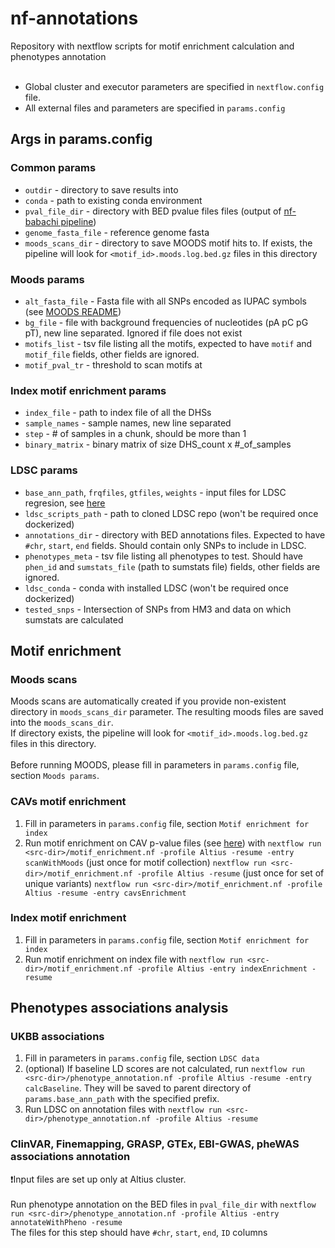 # nf-annotations
Repository with nextflow scripts for motif enrichment calculation and phenotypes annotation<br><br>
- Global cluster and executor parameters are specified in ```nextflow.config``` file.
- All external files and parameters are specified in ```params.config```
## Args in params.config
### Common params
- `outdir` - directory to save results into
- `conda` - path to existing conda environment
- `pval_file_dir` - directory with BED pvalue files files (output of [nf-babachi pipeline](https://github.com/wishabc/nf-babachi)) 
- `genome_fasta_file` - reference genome fasta
- `moods_scans_dir` - directory to save MOODS motif hits to. If exists, the pipeline will look for ```<motif_id>.moods.log.bed.gz``` files in this directory
### Moods params
 - `alt_fasta_file` - Fasta file with all SNPs encoded as IUPAC symbols (see [MOODS README](https://github.com/jhkorhonen/MOODS/wiki/Getting-Started))
- `bg_file` - file with background frequencies of nucleotides (pA pC pG pT), new line separated. Ignored if file does not exist
- `motifs_list` -  tsv file listing all the motifs, expected to have `motif` and `motif_file` fields, other fields are ignored.
- `motif_pval_tr` - threshold to scan motifs at

### Index motif enrichment params
- `index_file` - path to index file of all the DHSs
- `sample_names` - sample names, new line separated
- `step` - # of samples in a chunk, should be more than 1
- `binary_matrix` - binary matrix of size DHS_count x #_of_samples

### LDSC params
- `base_ann_path`, `frqfiles`, `gtfiles`, `weights` - input files for LDSC regresion, see [here](https://github.com/bulik/ldsc)
- `ldsc_scripts_path` - path to cloned LDSC repo (won't be required once dockerized)
- `annotations_dir` - directory with BED annotations files. Expected to have `#chr`, `start`, `end` fields. Should contain only SNPs to include in LDSC.
- `phenotypes_meta` - tsv file listing all phenotypes to test. Should have `phen_id` and `sumstats_file` (path to sumstats file) fields, other fields are ignored.
- `ldsc_conda` - conda with installed LDSC (won't be required once dockerized)
- `tested_snps` - Intersection of SNPs from HM3 and data on which sumstats are calculated

## Motif enrichment
### Moods scans
Moods scans are automatically created if you provide non-existent directory in ```moods_scans_dir``` parameter. The resulting moods files are saved into the ```moods_scans_dir```.<br> If directory exists, the pipeline will look for ```<motif_id>.moods.log.bed.gz``` files in this directory.<br><br> Before running MOODS, please fill in parameters in ```params.config``` file, section ```Moods params```.

### CAVs motif enrichment
1) Fill in parameters in ```params.config``` file, section ```Motif enrichment for index```
2) Run motif enrichment on CAV p-value files (see [here](https://github.com/wishabc/nf-babachi)) with 
```nextflow run <src-dir>/motif_enrichment.nf -profile Altius -resume -entry scanWithMoods``` (just once for motif collection)
```nextflow run <src-dir>/motif_enrichment.nf -profile Altius -resume``` (just once for set of unique variants)
```nextflow run <src-dir>/motif_enrichment.nf -profile Altius -resume -entry cavsEnrichment```

### Index motif enrichment
1) Fill in parameters in ```params.config``` file, section ```Motif enrichment for index```
2) Run motif enrichment on index file with
```nextflow run <src-dir>/motif_enrichment.nf -profile Altius -entry indexEnrichment -resume```

## Phenotypes associations analysis
### UKBB associations
1) Fill in parameters in ```params.config``` file, section ```LDSC data```
2) (optional) If baseline LD scores are not calculated, run ```nextflow run <src-dir>/phenotype_annotation.nf -profile Altius -resume -entry calcBaseline```. They will be saved to parent directory of `params.base_ann_path` with the specified prefix.
2) Run LDSC on annotation files with
```nextflow run <src-dir>/phenotype_annotation.nf -profile Altius -resume```


### ClinVAR, Finemapping, GRASP, GTEx, EBI-GWAS, pheWAS associations annotation
❗Input files are set up only at Altius cluster.<br><br>
Run phenotype annotation on the BED files in `pval_file_dir` with
```nextflow run <src-dir>/phenotype_annotation.nf -profile Altius -entry annotateWithPheno -resume```
<br>The files for this step should have `#chr`, `start`, `end`, `ID` columns
